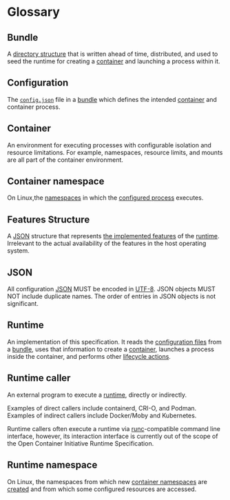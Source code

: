 # <a name="glossary" />Glossary

## <a name="glossaryBundle" />Bundle

A [directory structure](bundle.md) that is written ahead of time, distributed, and used to seed the runtime for creating a [container](#container) and launching a process within it.

## <a name="glossaryConfiguration" />Configuration

The [`config.json`](config.md) file in a [bundle](#bundle) which defines the intended [container](#container) and container process.

## <a name="glossaryContainer" />Container

An environment for executing processes with configurable isolation and resource limitations.
For example, namespaces, resource limits, and mounts are all part of the container environment.

## <a name="glossaryContainerNamespace" />Container namespace

On Linux,the [namespaces][namespaces.7] in which the [configured process](config.md#process) executes.

## <a name="glossaryFeaturesDocument" />Features Structure

A [JSON][] structure that represents [the implemented features](#features.md) of the [runtime](#runtime).
Irrelevant to the actual availability of the features in the host operating system.

## <a name="glossaryJson" />JSON

All configuration [JSON][] MUST be encoded in [UTF-8][].
JSON objects MUST NOT include duplicate names.
The order of entries in JSON objects is not significant.

## <a name="glossaryRuntime" />Runtime

An implementation of this specification.
It reads the [configuration files](#configuration) from a [bundle](#bundle), uses that information to create a [container](#container), launches a process inside the container, and performs other [lifecycle actions](runtime.md).

## <a name="glossaryRuntimeCaller" />Runtime caller
An external program to execute a [runtime](#runtime), directly or indirectly.

Examples of direct callers include containerd, CRI-O, and Podman.
Examples of indirect callers include Docker/Moby and Kubernetes.

Runtime callers often execute a runtime via [runc][]-compatible command line interface, however, its interaction interface is currently out of the scope of the Open Container Initiative Runtime Specification.

## <a name="glossaryRuntimeNamespace" />Runtime namespace

On Linux, the namespaces from which new [container namespaces](#container-namespace) are [created](config-linux.md#namespaces) and from which some configured resources are accessed.

[JSON]: https://tools.ietf.org/html/rfc8259
[UTF-8]: http://www.unicode.org/versions/Unicode8.0.0/ch03.pdf
[runc]: https://github.com/opencontainers/runc

[namespaces.7]: http://man7.org/linux/man-pages/man7/namespaces.7.html

